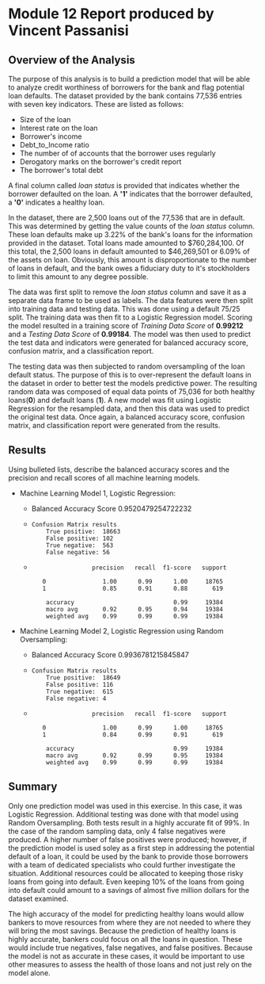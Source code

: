 # Module 12 Report produced by Vincent Passanisi

## Overview of the Analysis

The purpose of this analysis is to build a prediction model that will be able to analyze credit worthiness of borrowers for the bank and flag potential loan defaults. The dataset provided by the bank contains 77,536 entries with seven key indicators. These are listed as follows:

* Size of the loan
* Interest rate on the loan
* Borrower's income 
* Debt_to_Income ratio
* The number of of accounts that the borrower uses regularly
* Derogatory marks on the borrower's credit report
* The borrower's total debt

A final column called *loan status* is provided that indicates whether the borrower defaulted on the loan. A **'1'** indicates that the borrower defaulted, a **'0'** indicates a healthy loan.

In the dataset, there are 2,500 loans out of the 77,536 that are in default. This was determined by getting the value counts of the *loan status* column. These loan defaults make up 3.22% of the bank's loans for the information provided in the dataset. Total loans made amounted to $760,284,100. Of this total, the 2,500 loans in default amounted to $46,269,501 or 6.09% of the assets on loan. Obviously, this amount is disproportionate to the number of loans in default, and the bank owes a fiduciary duty to it's stockholders to limit this amount to any degree possible.

The data was first split to remove the *loan status* column and save it as a separate data frame to be used as labels. The data features were then split into training data and testing data. This was done using a default 75/25 split. The training data was then fit to a Logistic Regression model. Scoring the model resulted in a training score of *Training Data Score* of **0.99212** and a *Testing Data Score* of **0.99184**. The model was then used to predict the test data and indicators were generated for balanced accuracy score, confusion matrix, and a classification report.

The testing data was then subjected to random oversampling of the loan default status. The purpose of this is to over-represent the default loans in the dataset in order to better test the models predictive power. The resulting random data was composed of equal data points of 75,036 for both healthy loans(**0**) and default loans (**1**). A new model was fit using Logistic Regression for the resampled data, and then this data was used to predict the original test data. Once again, a balanced accuracy score, confusion matrix, and classification report were generated from the results.


## Results

Using bulleted lists, describe the balanced accuracy scores and the precision and recall scores of all machine learning models.

* Machine Learning Model 1, Logistic Regression:
  * Balanced Accuracy Score 0.9520479254722232

  *     Confusion Matrix results
            True positive:  18663   
            False positive: 102
            True negative:  563
            False negative: 56

  *                      precision   recall  f1-score   support

           0                1.00      0.99      1.00     18765
           1                0.85      0.91      0.88       619

            accuracy                            0.99     19384
            macro avg       0.92      0.95      0.94     19384
            weighted avg    0.99      0.99      0.99     19384


* Machine Learning Model 2, Logistic Regression using Random Oversampling:

  * Balanced Accuracy Score 0.9936781215845847

  *     Confusion Matrix results
            True positive:  18649  
            False positive: 116
            True negative:  615
            False negative: 4

  *                      precision   recall  f1-score   support

           0                1.00      0.99      1.00     18765
           1                0.84      0.99      0.91       619

            accuracy                            0.99     19384
            macro avg       0.92      0.99      0.95     19384
            weighted avg    0.99      0.99      0.99     19384

## Summary

Only one prediction model was used in this exercise. In this case, it was Logistic Regression. Additional testing was done with that model using Random Oversampling. Both tests result in a highly accurate fit of 99%. In the case of the random sampling data, only 4 false negatives were produced. A higher number of false positives were produced; however, if the prediction model is used soley as a first step in addressing the potential default of a loan, it could be used by the bank to provide those borrowers with a team of dedicated specialists who could further investigate the situation. Additional resources could be allocated to keeping those risky loans from going into default. Even keeping 10% of the loans from going into default could amount to a savings of almost five million dollars for the dataset examined.

The high accuracy of the model for predicting healthy loans would allow bankers to move resources from where they are not needed to where they will bring the most savings. Because the prediction of healthy loans is highly accurate, bankers could focus on all the loans in question. These would include true negatives, false negatives, and false positives. Because the model is not as accurate in these cases, it would be important to use other measures to assess the health of those loans and not just rely on the model alone. 



